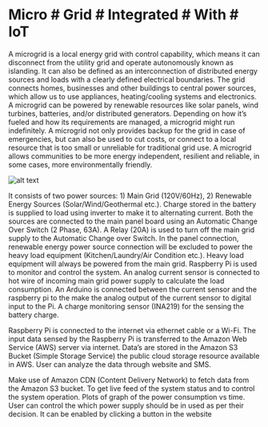 # Micro # Grid # Integrated # With # IoT

A microgrid is a local energy grid with control capability, which means it can disconnect from the utility grid and operate autonomously known as islanding. It can also be defined as an interconnection of distributed energy sources and loads with a clearly defined electrical boundaries. The grid connects homes, businesses and other buildings to central power sources, which allow us to use appliances, heating/cooling systems and electronics. A microgrid can be powered by renewable resources like solar panels, wind turbines, batteries, and/or distributed generators. Depending on how it’s fueled and how its requirements are managed, a microgrid might run indefinitely. A microgrid not only provides backup for the grid in case of emergencies, but can also be used to cut costs, or connect to a local
resource that is too small or unreliable for traditional grid use. A microgrid allows communities to be more energy independent, resilient and reliable, in some cases, more environmentally friendly.

![alt text](https://raw.githubusercontent.com/jibinp/Micro-Grid-Integrated-with-IOT/master/Pics/001.JPG) 

It consists of two power sources: 1) Main Grid (120V/60Hz), 2) Renewable Energy Sources (Solar/Wind/Geothermal etc.). Charge stored in the battery is supplied to load using inverter to make it to alternating current. Both the sources are connected to the main panel board using an Automatic Change Over Switch (2 Phase, 63A). A Relay (20A) is used to turn off the main grid supply to the  Automatic Change over Switch. In the panel connection, renewable energy power source connection will be excluded to power the heavy load equipment (Kitchen/Laundry/Air Condition etc.). Heavy load equipment will always be powered from the main grid. Raspberry Pi is used to monitor and control the system. An analog current sensor is connected to hot wire of incoming main grid power supply to calculate the load consumption. An Arduino is connected between the current sensor and the raspberry pi to the make the analog output of the current sensor to digital input to the Pi. A charge monitoring sensor (INA219) for the sensing the battery charge.

Raspberry Pi is connected to the internet via ethernet cable or a Wi-Fi. The input data sensed by the Raspberry Pi is transferred to the Amazon Web Service (AWS) server via internet. Data’s are stored in the Amazon S3 Bucket (Simple Storage Service) the public cloud storage resource available in AWS. User can analyze the data through website and SMS.

Make use of Amazon CDN (Content Delivery Network) to fetch data from the Amazon S3 bucket. To get live feed of the system status and to control the system operation. Plots of graph of the power consumption vs time. User can control the which power supply should be in used as per their decision. It can be enabled by clicking a button in the website
